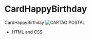 # CardHappyBirthday

CardHappyBirthday
![CARTÃO POSTAL](https://user-images.githubusercontent.com/56793368/212197582-cdcb30d7-c799-4cd0-b67f-8870702831be.jpg)

- HTML and CSS
